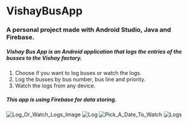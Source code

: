 # VishayBusApp
### A personal project made with **Android Studio**, **Java** and **Firebase**.

##### Vishay Bus App is an Android application that logs the entries of the busses to the Vishay factory.

1. Choose if you want to log buses or watch the logs.
2. Log the busses by bus number, bus line and priority.
3. Watch the logs from any device.

##### **This app is using Firebase for data storing.**

![Log_Or_Watch_Logs_Image](https://i.ibb.co/6r4c98Y/1.jpg)
![Log](https://i.ibb.co/HY1qWDV/2.jpg)
![Pick_A_Date_To_Watch](https://i.ibb.co/WvYB5Zc/3.jpg)
![Logs](https://i.ibb.co/L8vK5DL/4.jpg)
